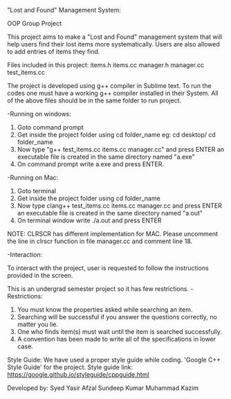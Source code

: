 
"Lost and Found" Management System:

OOP Group Project

This project aims to make a "Lost and Found" management system that will help 
users find their lost items more systematically. Users are also allowed 
to add entries of items they find.  

Files included in this project:
items.h
items.cc
manager.h
manager.cc
test_items.cc


The project is developed using g++ compiler in Sublime text. To run the codes one must have a working g++ compiler installed in their System. All of the above files should be in the same folder to run project. 

-Running on windows:

1. Goto command prompt
2. Get inside the project folder using cd folder_name  eg: cd desktop/ cd folder_name
3. Now type "g++ test_items.cc items.cc manager.cc" and press ENTER
an executable file is created in the same directory named "a.exe"
4. On command prompt write a.exe and press ENTER.


-Running on Mac:
1. Goto terminal
2. Get inside the project folder using cd folder_name
3. Now type clang++ test_items.cc items.cc manager.cc and press ENTER
an executable file is created in the same directory named "a.out"
4. On terminal window write ./a.out and press ENTER

NOTE: CLRSCR has different implementation for MAC. Please uncomment the line
in clrscr function in file manager.cc and comment line 18. 

-Interaction:

To interact with the project, user is requested to follow the instructions provided in the screen. 


This is an undergrad semester project so it has few restrictions.
-Restrictions:
1. You must know the properties asked while searching an item.
2. Searching will be successful if you answer the questions correctly, no matter you lie. 
3. One who finds item(s) must wait until the item is searched successfully. 
4. A convention has been made to write all of the specifications in lower case. 
 

Style Guide:
We have used a proper style guide while coding. 'Google C++ Style Guide' for the project.
Style guide link:  https://google.github.io/styleguide/cppguide.html

Developed by:
Syed Yasir Afzal
Sundeep Kumar
Muhammad Kazim
